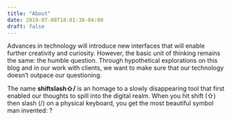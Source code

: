 ```yaml
---
title: "About"
date: 2019-07-08T18:01:38-04:00
draft: false
---
```

Advances in technology will introduce new interfaces that will enable further creativity and curiosity. However, the basic unit of thinking remains the same: the humble question. Through hypothetical explorations on this blog and in our work with clients, we want to make sure that our technology doesn’t outpace our questioning.

The name **shiftslash⇧/** is an homage to a slowly disappearing tool that first enabled our thoughts to spill into the digital realm. When you hit shift (⇧) then slash (/) on a physical keyboard, you get the most beautiful symbol man invented: ?
